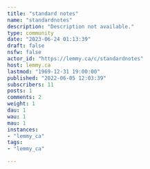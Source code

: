 ```yaml
---
title: "standard notes" 
name: "standardnotes"
description: "Description not available."
type: community
date: "2023-06-24 01:13:39"
draft: false
nsfw: false
actor_id: "https://lemmy.ca/c/standardnotes"
host: lemmy.ca
lastmod: "1969-12-31 19:00:00"
published: "2022-06-05 12:03:39"
subscribers: 11
posts: 1
comments: 2
weight: 1
dau: 1
wau: 1
mau: 1
instances:
- "lemmy_ca"
tags: 
- "lemmy_ca"

---
```

